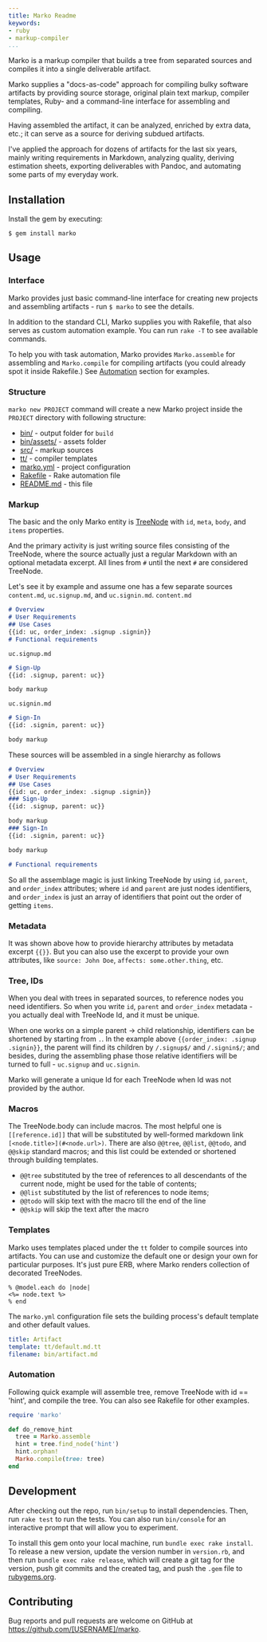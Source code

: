 ```yaml
---
title: Marko Readme
keywords:
- ruby
- markup-compiler
...
```


Marko is a markup compiler that builds a tree from separated sources and compiles it into a single deliverable artifact.

Marko supplies a "docs-as-code" approach for compiling bulky software artifacts by providing source storage, original plain text markup, compiler templates, Ruby- and a command-line interface for assembling and compiling.

Having assembled the artifact, it can be analyzed, enriched by extra data, etc.; it can serve as a source for deriving subdued artifacts.  

I've applied the approach for dozens of artifacts for the last six years, mainly writing requirements in Markdown, analyzing quality, deriving estimation sheets, exporting deliverables with Pandoc, and automating some parts of my everyday work.

## Installation

Install the gem by executing:

    $ gem install marko

## Usage

### Interface

Marko provides just basic command-line interface for creating new projects and assembling artifacts - run `$ marko` to see the details.

In addition to the standard CLI, Marko supplies you with Rakefile, that also serves as custom automation example. You can run `rake -T` to see available commands.

To help you with task automation, Marko provides `Marko.assemble` for assembling and `Marko.compile` for compiling artifacts (you could already spot it inside Rakefile.) See [Automation](#automation) section for examples.

### Structure

`marko new PROJECT` command will create a new Marko project inside the `PROJECT` directory with following structure:

- [bin/](bin/) - output folder for `build`
- [bin/assets/](bin/assets/) - assets folder
- [src/](src/) - markup sources
- [tt/](tt/) - compiler templates
- [marko.yml](marko.yml) - project configuration
- [Rakefile](Rakefile) - Rake automation file
- [README.md](README.md) - this file

### Markup

The basic and the only Marko entity is [TreeNode](#github-link) with `id`, `meta`, `body`, and `items` properties.

And the primary activity is just writing source files consisting of the TreeNode, where the source actually just a regular Markdown with an optional metadata excerpt. All lines from `#` until the next `#` are considered TreeNode.

Let's see it by example and assume one has a few separate sources `content.md`, `uc.signup.md`, and `uc.signin.md`.
`content.md`

```markdown
# Overview
# User Requirements
## Use Cases
{{id: uc, order_index: .signup .signin}}
# Functional requirements
```

`uc.signup.md`

```markdown
# Sign-Up
{{id: .signup, parent: uc}}

body markup
```

`uc.signin.md`

```markdown
# Sign-In
{{id: .signin, parent: uc}}

body markup
```

These sources will be assembled in a single hierarchy as follows

```markdown
# Overview
# User Requirements
## Use Cases
{{id: uc, order_index: .signup .signin}}
### Sign-Up
{{id: .signup, parent: uc}}

body markup
### Sign-In
{{id: .signin, parent: uc}}

body markup

# Functional requirements
```

So all the assemblage magic is just linking TreeNode by using `id`, `parent`, and `order_index` attributes; where `id` and `parent` are just nodes identifiers, and `order_index` is just an array of identifiers that point out the order of getting `items`.

### Metadata

It was shown above how to provide hierarchy attributes by metadata excerpt `{{}}`. But you can also use the excerpt to provide your own attributes, like `source: John Doe`, `affects: some.other.thing`, etc.

### Tree, IDs

When you deal with trees in separated sources, to reference nodes you need identifiers. So when you write `id`, `parent` and `order_index` metadata - you actually deal with TreeNode Id, and it must be unique.  

When one works on a simple parent -> child relationship, identifiers can be shortened by starting from `.`. In the example above `{{order_index: .signup .signin}}`, the parent will find its children by `/.signup$/` and `/.signin$/`; and besides, during the assembling phase those relative identifiers will be turned to full - `uc.signup` and `uc.signin`.

Marko will generate a unique Id for each TreeNode when Id was not provided by the author.

### Macros

The TreeNode.body can include macros. The most helpful one is `[[reference.id]]` that will be substituted by well-formed markdown link `[<node.title>](#<node.url>)`. There are also `@@tree`, `@@list`, `@@todo`, and `@@skip` standard macros; and this list could be extended or shortened through building templates.  

- `@@tree` substituted by the tree of references to all descendants of the current node, might be used for the table of contents;
- `@@list` substituted by the list of references to node items;
- `@@todo` will skip text with the macro till the end of the line
- `@@skip` will skip the text after the macro

### Templates

Marko uses templates placed under the `tt` folder to compile sources into artifacts. You can use and customize the default one or design your own for particular purposes. It's just pure ERB, where Marko renders collection of decorated TreeNodes.

```
% @model.each do |node|
<%= node.text %>
% end
```

The `marko.yml` configuration file sets the building process's default template and other default values.

```yml
title: Artifact
template: tt/default.md.tt
filename: bin/artifact.md
```

### Automation

Following quick example will assemble tree, remove TreeNode with id == 'hint', and compile the tree. You can also see Rakefile for other examples.

```ruby
require 'marko'

def do_remove_hint
  tree = Marko.assemble
  hint = tree.find_node('hint')
  hint.orphan!
  Marko.compile(tree: tree)  
end
```

## Development

After checking out the repo, run `bin/setup` to install dependencies. Then, run `rake test` to run the tests. You can also run `bin/console` for an interactive prompt that will allow you to experiment.

To install this gem onto your local machine, run `bundle exec rake install`. To release a new version, update the version number in `version.rb`, and then run `bundle exec rake release`, which will create a git tag for the version, push git commits and the created tag, and push the `.gem` file to [rubygems.org](https://rubygems.org).

## Contributing

Bug reports and pull requests are welcome on GitHub at https://github.com/[USERNAME]/marko.
